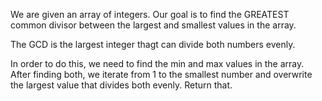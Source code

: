 We are given an array of integers. Our goal is to find the GREATEST common divisor between the largest and smallest values in the array.

The GCD is the largest integer thagt can divide both numbers evenly.

In order to do this, we need to find the min and max values in the array.
After finding both, we iterate from 1 to the smallest number and overwrite the largest value that divides both evenly.
Return that.

